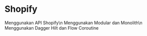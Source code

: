 # Shopify

Menggunakan API Shopify\n
Menggunakan Modular dan Monolith\n
Menggunakan Dagger Hilt dan Flow Coroutine
